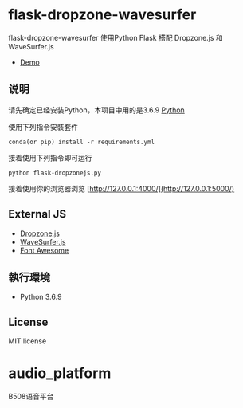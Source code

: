 
# flask-dropzone-wavesurfer
flask-dropzone-wavesurfer 使用Python Flask 搭配 Dropzone.js 和 WaveSurfer.js 
* [Demo](https://youtu.be/xPxZJBzia1Y)  

## 说明
请先确定已经安装Python，本项目中用的是3.6.9 [Python](https://www.python.org/)

使用下列指令安裝套件
``` 
conda(or pip) install -r requirements.yml
```

接着使用下列指令即可运行
``` 
python flask-dropzonejs.py
```

接着使用你的浏览器浏览 [http://127.0.0.1:4000/](http://127.0.0.1:5000/)

## External JS
* [Dropzone.js](http://www.dropzonejs.com/) 
* [WaveSurfer.js](https://wavesurfer-js.org/) 
* [Font Awesome](http://fontawesome.io/) 

## 執行環境
* Python 3.6.9

## License
MIT license

# audio_platform
B508语音平台

